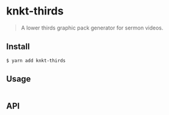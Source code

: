 # knkt-thirds

> A lower thirds graphic pack generator for sermon videos.


## Install

```
$ yarn add knkt-thirds
```


## Usage

```js

```


## API
